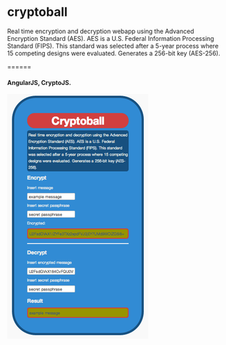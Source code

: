 cryptoball
==========


Real time encryption and decryption webapp using the Advanced Encryption Standard (AES). AES is a U.S. Federal Information Processing Standard (FIPS). This standard was selected after a 5-year process where 15 competing designs were evaluated. Generates a 256-bit key (AES-256).

======

#### AngularJS, CryptoJS.


![Screenshot](/images/screenshot_01.png "Cryptobal")